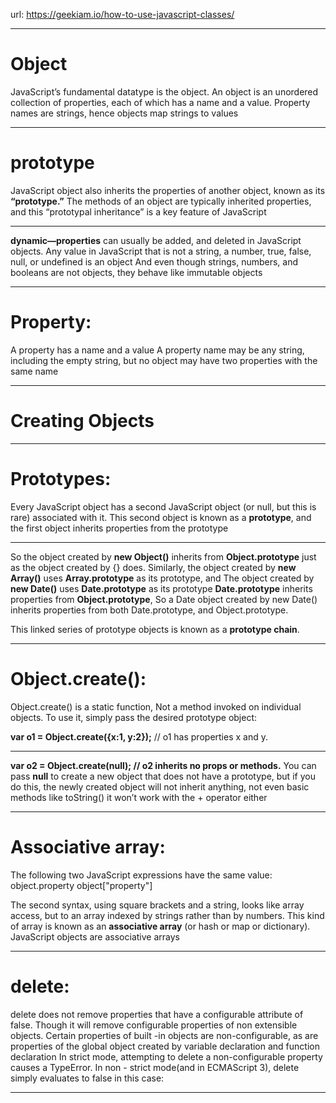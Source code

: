 ﻿---
marp: true
---

url: https://geekiam.io/how-to-use-javascript-classes/ 

---

# Object
JavaScript’s fundamental datatype is the object.
An object is an unordered collection of properties, 
each of which has a name and a value.
Property names are strings, hence objects map strings to values

---
# prototype
JavaScript object also inherits the properties of another object, known as its **“prototype.”**
The methods of an object are typically inherited properties, 
and this “prototypal inheritance” is a key feature of JavaScript

---
**dynamic—properties** can usually be added, and deleted in JavaScript objects.
Any value in JavaScript that is not a string, a number, true, false, null, or undefined is an object
And even though strings, numbers, and booleans are not objects, they behave like immutable objects

---
# Property:
A property has a name and a value
A property name may be any string, including the empty string, 
but no object may have two properties with the same name

---
# Creating Objects <!--fit-->

---
# Prototypes:
Every JavaScript object has a second JavaScript object (or null, but this is rare) associated with it.
This second object is known as a **prototype**, and the first object inherits properties from the prototype

---
So the object created by **new Object()** inherits from **Object.prototype** just as the object created by {} does. 
Similarly, the object created by **new Array()** uses **Array.prototype** as its prototype, and
The object created by **new Date()** uses **Date.prototype** as its prototype
**Date.prototype** inherits properties from **Object.prototype**, 
So a Date object created by new Date() inherits properties from both Date.prototype, and Object.prototype. 

This linked series of prototype objects is known as a **prototype chain**.

---
# Object.create():
Object.create() is a static function, 
Not a method invoked on individual objects. 
To use it, simply pass the desired prototype object:

**var o1 = Object.create({x:1, y:2});** // o1 has properties x and y.

---
**var o2 = Object.create(null); // o2 inherits no props or methods.** 
You can pass **null** to create a new object that does not have a prototype, 
but if you do this, the newly created object will not inherit anything, 
not even basic methods like toString() 
it won’t work with the + operator either

---
# Associative array:
The following two JavaScript expressions have the same value:
	object.property
	object["property"]

The second syntax, using square brackets and a string, looks like array access, 
but to an array indexed by strings rather than by numbers.
This kind of array is known as an **associative array** (or hash or map or dictionary).
JavaScript objects are associative arrays

---
# delete:
delete does not remove properties that have a configurable attribute of false.
Though it will remove configurable properties of non extensible objects.
Certain properties of built -in objects are non-configurable, 
as are properties of the global object created by variable declaration and function declaration
In strict mode, attempting to delete a non-configurable property causes a TypeError.
In non - strict mode(and in ECMAScript 3), delete simply evaluates to false in this case:

---

